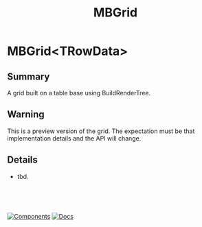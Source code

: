 ﻿---
uid: C.MBGrid
title: MBGrid
---
# MBGrid&lt;TRowData&gt;

## Summary

A grid built on a table base using BuildRenderTree.

## Warning

This is a preview version of the grid. The expectation must be that implementation details and the API will change.

## Details

- tbd.

&nbsp;

&nbsp;

[![Components](https://img.shields.io/static/v1?label=Components&message=Plus&color=red)](xref:A.PlusComponents)
[![Docs](https://img.shields.io/static/v1?label=API%20Documentation&message=MBGrid&color=brightgreen)](xref:Material.Blazor.MBGrid`1)